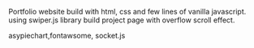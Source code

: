 Portfolio website build with html, css and few lines of vanilla javascript.
using swiper.js library build project page with overflow scroll effect.

asypiechart,fontawsome, socket.js


